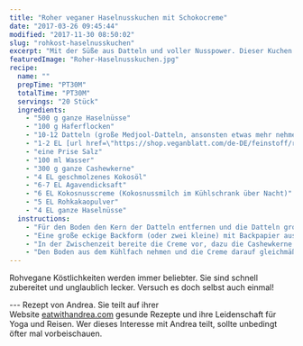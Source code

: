 ```yaml
---
title: "Roher veganer Haselnusskuchen mit Schokocreme"
date: "2017-03-26 09:45:44"
modified: "2017-11-30 08:50:02"
slug: "rohkost-haselnusskuchen"
excerpt: "Mit der Süße aus Datteln und voller Nusspower. Dieser Kuchen hat es in sich!"
featuredImage: "Roher-Haselnusskuchen.jpg"
recipe:
  name: ""
  prepTime: "PT30M"
  totalTime: "PT30M"
  servings: "20 Stück"
  ingredients:
    - "500 g ganze Haselnüsse"
    - "100 g Haferflocken"
    - "10-12 Datteln (große Medjool-Datteln, ansonsten etwas mehr nehmen)"
    - "1-2 EL [url href=\"https://shop.veganblatt.com/de-DE/feinstoff/rohkakao-pulver-bio\" target=\"_blank\"]Rohkakaopulver[/url]"
    - "eine Prise Salz"
    - "100 ml Wasser"
    - "300 g ganze Cashewkerne"
    - "4 EL geschmolzenes Kokosöl"
    - "6-7 EL Agavendicksaft"
    - "6 EL Kokosnusscreme (Kokosnussmilch im Kühlschrank über Nacht)"
    - "5 EL Rohkakaopulver"
    - "4 EL ganze Haselnüsse"
  instructions:
    - "Für den Boden den Kern der Datteln entfernen und die Datteln grob zerteilen. Zusammen mit den Haselnüssen in einer Küchenmaschine oder einem Hochleistungsmixer so lange mixen bis beides sehr feine Stücke übrig sind. Alle restlichen Zutaten hinzugeben und so lange mixen bis sich ein kleiner Ball formt. Immer wieder mit einem Teigspachtel die Masse von den Seiten schaben und nochmals mixen."
    - "Eine große eckige Backform (oder zwei kleine) mit Backpapier auskleiden und mit den Händen oder der Teigspachtel die Masse gleichmäßig in die Backform drücken. (ca. 2-3 cm hoch) (Ein großer Löffel funktioniert auch wunderbar.) Nochmals mit einer zweiten Schicht Backpapier abdecken und die Masse glattstreichen. Den Boden dann für mindestens eine Stunde im Kühlregal einfrieren oder in den Kühlschrank stellen, bis alles sich verfestigt hat."
    - "In der Zwischenzeit bereite die Creme vor, dazu die Cashewkerne in der Küchenmaschine fein mahlen und dann die restlichen Zutaten (bis auf das Rohkakaopulver) hinzufügen. Alles gut mixen (für ca. 3-4 Minuten) bis sich eine feine Creme ergibt. Anschließend das Rohkakopulver hinzugeben und nochmals mixen bis sich alles gut verbunden hat. Auch hier wieder von Zeit zu Zeit mit einem Teigspachtel die Masse von den Seiten schaben."
    - "Den Boden aus dem Kühlfach nehmen und die Creme darauf gleichmäßig verteilen. (ca. 3-4 cm hoch) Haselnüsse grob hacken und zur Dekoration darauf geben. Nochmals zur Festigung den rohen Kuchen in den Kühlschrank geben oder an einen kalten Ort. (ca. 1 Stunde) In kleine Stücke schneiden und genießen. Der Kuchen hält bei Aufbewahrung im Kühlschrank bis zu einer Woche."
---
```


Rohvegane Köstlichkeiten werden immer beliebter. Sie sind schnell zubereitet und unglaublich lecker. Versuch es doch selbst auch einmal!

\--- Rezept von Andrea. Sie teilt auf ihrer Website [eatwithandrea.com](http://www.eatwithandrea.com/) gesunde Rezepte und ihre Leidenschaft für Yoga und Reisen. Wer dieses Interesse mit Andrea teilt, sollte unbedingt öfter mal vorbeischauen.